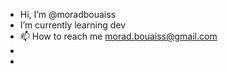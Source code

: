 - Hi, I’m @moradbouaiss
- I’m currently learning dev
- 📫 How to reach me morad.bouaiss@gmail.com
-
- <!---
moradbouaiss/moradbouaiss is a ✨ special ✨ repository because its `README.md` (this file) appears on your GitHub profile.
You can click the Preview link to take a look at your changes.
--->
